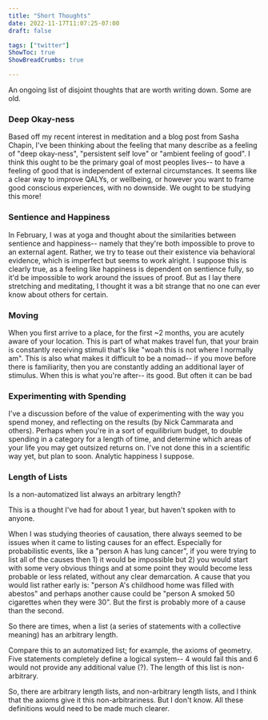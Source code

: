 ```yaml
---
title: "Short Thoughts"
date: 2022-11-17T11:07:25-07:00
draft: false

tags: ["twitter"]
ShowToc: true
ShowBreadCrumbs: true

---
```


An ongoing list of disjoint thoughts that are worth writing down. Some are old.

### Deep Okay-ness

Based off my recent interest in meditation and a blog post from Sasha Chapin, I've been thinking about the feeling that many describe as a feeling of "deep okay-ness", "persistent self love" or "ambient feeling of good". I think this ought to be the primary goal of most peoples lives-- to have a feeling of good that is independent of external circumstances. It seems like a clear way to improve QALYs, or wellbeing, or however you want to frame good conscious experiences, with no downside. We ought to be studying this more!

### Sentience and Happiness
In February, I was at yoga and thought about the similarities between sentience and happiness-- namely that they're both impossible to prove to an external agent. Rather, we try to tease out their existence via behavioral evidence, which is imperfect but seems to work alright. I suppose this is clearly true, as a feeling like happiness is dependent on sentience fully, so it'd be impossible to work around the issues of proof. But as I lay there stretching and meditating, I thought it was a bit strange that no one can ever know about others for certain.

### Moving
When you first arrive to a place, for the first ~2 months, you are acutely aware of your location. This is part of what makes travel fun, that your brain is constantly receiving stimuli that's like "woah this is not where I normally am". This is also what makes it difficult to be a nomad-- if you move before there is familiarity, then you are constantly adding an additional layer of stimulus. When this is what you're after-- its good. But often it can be bad

### Experimenting with Spending
I've a discussion before of the value of experimenting with the way you spend money, and reflecting on the results (by Nick Cammarata and others). Perhaps when you're in a sort of equilibrium budget, to double spending in a category for a length of time, and determine which areas of your life you may get outsized returns on. I've not done this in a scientific way yet, but plan to soon. Analytic happiness I suppose. 


### Length of Lists
Is a non-automatized list always an arbitrary length?

This is a thought I've had for about 1 year, but haven't spoken with to anyone. 

When I was studying theories of causation, there always seemed to be issues when it came to listing causes for an effect. Especially for probabilistic events, like a "person A has lung cancer", if you were trying to list all of the causes then 1) it would be impossible but 2) you would start with some very obvious things and at some point they would become less probable or less related, without any clear demarcation. A cause that you would list rather early is: "person A's childhood home was filled with abestos" and perhaps another cause could be "person A smoked 50 cigarettes when they were 30". But the first is probably more of a cause than the second. 

So there are times, when a list (a series of statements with a collective meaning) has an arbitrary length.

Compare this to an automatized list; for example, the axioms of geometry. Five statements completely define a logical system-- 4 would fail this and 6 would not provide any additional value (?). The length of this list is non-arbitrary. 

So, there are arbitrary length lists, and non-arbitrary length lists, and I think that the axioms give it this non-arbitrariness. But I don't know. All these definitions would need to be made much clearer. 